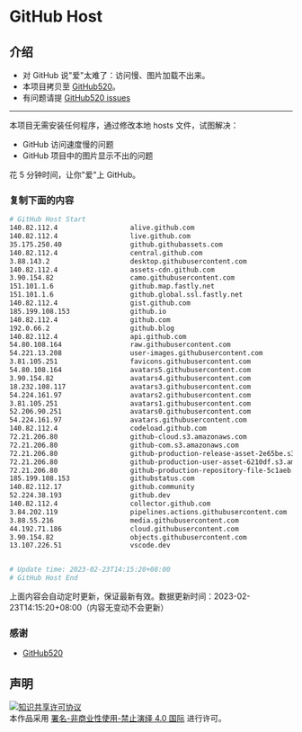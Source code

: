 # GitHub Host
## 介绍
- 对 GitHub 说"爱"太难了：访问慢、图片加载不出来。
- 本项目拷贝至 [GitHub520](https://github.com/521xueweihan/GitHub520)。
- 有问题请提 [GitHub520 issues](https://github.com/521xueweihan/GitHub520/issues/new)

---

本项目无需安装任何程序，通过修改本地 hosts 文件，试图解决：
- GitHub 访问速度慢的问题
- GitHub 项目中的图片显示不出的问题

花 5 分钟时间，让你"爱"上 GitHub。

### 复制下面的内容
```bash
# GitHub Host Start
140.82.112.4                  alive.github.com
140.82.112.4                  live.github.com
35.175.250.40                 github.githubassets.com
140.82.112.4                  central.github.com
3.88.143.2                    desktop.githubusercontent.com
140.82.112.4                  assets-cdn.github.com
3.90.154.82                   camo.githubusercontent.com
151.101.1.6                   github.map.fastly.net
151.101.1.6                   github.global.ssl.fastly.net
140.82.112.4                  gist.github.com
185.199.108.153               github.io
140.82.112.4                  github.com
192.0.66.2                    github.blog
140.82.112.4                  api.github.com
54.80.108.164                 raw.githubusercontent.com
54.221.13.208                 user-images.githubusercontent.com
3.81.105.251                  favicons.githubusercontent.com
54.80.108.164                 avatars5.githubusercontent.com
3.90.154.82                   avatars4.githubusercontent.com
18.232.108.117                avatars3.githubusercontent.com
54.224.161.97                 avatars2.githubusercontent.com
3.81.105.251                  avatars1.githubusercontent.com
52.206.90.251                 avatars0.githubusercontent.com
54.224.161.97                 avatars.githubusercontent.com
140.82.112.4                  codeload.github.com
72.21.206.80                  github-cloud.s3.amazonaws.com
72.21.206.80                  github-com.s3.amazonaws.com
72.21.206.80                  github-production-release-asset-2e65be.s3.amazonaws.com
72.21.206.80                  github-production-user-asset-6210df.s3.amazonaws.com
72.21.206.80                  github-production-repository-file-5c1aeb.s3.amazonaws.com
185.199.108.153               githubstatus.com
140.82.112.17                 github.community
52.224.38.193                 github.dev
140.82.112.4                  collector.github.com
3.84.202.119                  pipelines.actions.githubusercontent.com
3.88.55.216                   media.githubusercontent.com
44.192.71.186                 cloud.githubusercontent.com
3.90.154.82                   objects.githubusercontent.com
13.107.226.51                 vscode.dev


# Update time: 2023-02-23T14:15:20+08:00
# GitHub Host End

```
上面内容会自动定时更新，保证最新有效。数据更新时间：2023-02-23T14:15:20+08:00（内容无变动不会更新）

### 感谢

- [GitHub520](https://github.com/521xueweihan/GitHub520)

## 声明
<a rel="license" href="https://creativecommons.org/licenses/by-nc-nd/4.0/deed.zh"><img alt="知识共享许可协议" style="border-width: 0" src="https://licensebuttons.net/l/by-nc-nd/4.0/88x31.png"></a><br>本作品采用 <a rel="license" href="https://creativecommons.org/licenses/by-nc-nd/4.0/deed.zh">署名-非商业性使用-禁止演绎 4.0 国际</a> 进行许可。